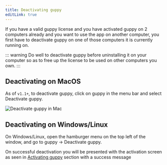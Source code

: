 ```yaml
---
title: Deactivating guppy
editLink: true
---
```


If you have a valid guppy license and you have activated guppy on 2 computers already and you want to use the app on another computer, you first have to deactivate guppy on one of those computers it is currently running on.

::: warning
Do well to deactivate guppy before uninstalling it on your computer so as to  free up the license to be used on other computers you own.
:::

## Deactivating on MacOS
As of `v1.1+`, to deactivate guppy, click on guppy in the menu bar and select Deactivate guppy.

![Deactivate guppy in Mac](/images/guppy/deactivate-guppy-osx.png)

## Deactivating on Windows/Linux
 On Windows/Linux, open the hamburger menu on the top left of the window, and go to guppy -> Deactivate guppy.

On successful deactivation you will be presented with the activation screen as seen in [Activating guppy](/guppy/activating-guppy) section with a success message